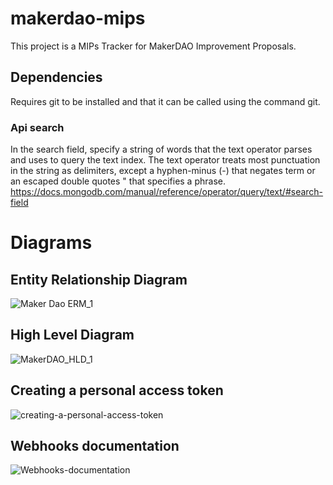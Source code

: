 # makerdao-mips
This project is a MIPs Tracker for MakerDAO Improvement Proposals. 

## Dependencies
Requires git to be installed and that it can be called using the command git.

### Api search
In the search field, specify a string of words that the text operator parses and uses to query the text index. The text operator treats most punctuation in the string as delimiters, except a hyphen-minus (-) that negates term or an escaped double quotes \" that specifies a phrase.
https://docs.mongodb.com/manual/reference/operator/query/text/#search-field


# Diagrams
## Entity Relationship Diagram

![Maker Dao ERM_1](https://user-images.githubusercontent.com/17706489/104136852-c3b32800-5366-11eb-88a2-d9feb803b0ae.png)


## High Level Diagram

![MakerDAO_HLD_1](https://user-images.githubusercontent.com/17706489/104136890-037a0f80-5367-11eb-9208-fe83f6f0f1e5.png)


## Creating a personal access token
![creating-a-personal-access-token](https://docs.github.com/en/free-pro-team@latest/github/authenticating-to-github/creating-a-personal-access-token)

## Webhooks documentation
![Webhooks-documentation](https://docs.github.com/en/free-pro-team@latest/developers/webhooks-and-events/webhooks)
